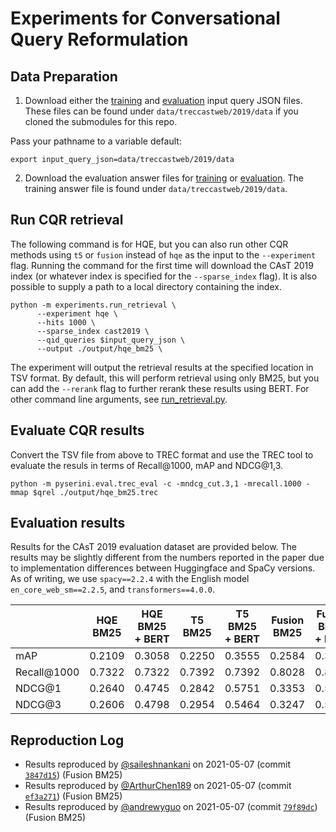 # Experiments for Conversational Query Reformulation

## Data Preparation

1. Download either the [training](https://github.com/daltonj/treccastweb/blob/master/2019/data/training/train_topics_v1.0.json) and [evaluation](https://github.com/daltonj/treccastweb/blob/master/2019/data/evaluation/evaluation_topics_v1.0.json) input query JSON files. These files can be found under `data/treccastweb/2019/data` if you cloned the submodules for this repo.

Pass your pathname to a variable
default:
```shell=bash
export input_query_json=data/treccastweb/2019/data
```

2. Download the evaluation answer files for [training](https://github.com/daltonj/treccastweb/blob/master/2019/data/training/train_topics_mod.qrel) or [evaluation](https://trec.nist.gov/data/cast/2019qrels.txt). The training answer file is found under `data/treccastweb/2019/data`.

## Run CQR retrieval

The following command is for HQE, but you can also run other CQR methods using `t5` or `fusion` instead of `hqe` as the input to the `--experiment` flag. Running the command for the first time will download the CAsT 2019 index (or whatever index is specified for the `--sparse_index` flag). It is also possible to supply a path to a local directory containing the index.

```shell=bash
python -m experiments.run_retrieval \
      --experiment hqe \
      --hits 1000 \
      --sparse_index cast2019 \
      --qid_queries $input_query_json \
      --output ./output/hqe_bm25 \
```

The experiment will output the retrieval results at the specified location in TSV format. By default, this will perform retrieval using only BM25, but you can add the `--rerank` flag to further rerank these results using BERT. For other command line arguments, see [run_retrieval.py](../experiments/run_retrieval.py).

## Evaluate CQR results

Convert the TSV file from above to TREC format and use the TREC tool to evaluate the resuls in terms of Recall@1000, mAP and NDCG@1,3.

```shell=bash
python -m pyserini.eval.trec_eval -c -mndcg_cut.3,1 -mrecall.1000 -mmap $qrel ./output/hqe_bm25.trec
```

## Evaluation results

Results for the CAsT 2019 evaluation dataset are provided below. The results may be slightly different from the numbers reported in the paper due to implementation differences between Huggingface and SpaCy versions. As of writing, we use `spacy==2.2.4` with the English model `en_core_web_sm==2.2.5`, and `transformers==4.0.0`.

|             | HQE BM25 | HQE BM25 + BERT | T5 BM25 | T5 BM25 + BERT | Fusion BM25 | Fusion BM25 + BERT |
| ----------- | :------: | :-------------: | :-----: | :------------: | :---------: | :----------------: |
| mAP         |  0.2109  |     0.3058      | 0.2250  |     0.3555     |   0.2584    |       0.3739       |
| Recall@1000 |  0.7322  |     0.7322      | 0.7392  |     0.7392     |   0.8028    |       0.8028       |
| NDCG@1      |  0.2640  |     0.4745      | 0.2842  |     0.5751     |   0.3353    |       0.5838       |
| NDCG@3      |  0.2606  |     0.4798      | 0.2954  |     0.5464     |   0.3247    |       0.5640       |

## Reproduction Log

+ Results reproduced by [@saileshnankani](https://github.com/saileshnankani) on 2021-05-07 (commit [`3847d15`](https://github.com/castorini/chatty-goose/commit/3847d15f3fb39a57ac061648c863798dd4510049)) (Fusion BM25)
+ Results reproduced by [@ArthurChen189](https://github.com/ArthurChen189) on 2021-05-07 (commit [`ef3a271`](https://github.com/castorini/chatty-goose/commit/ef3a27119d6825a96ae85d1453d6b4eac4ed22b7)) (Fusion BM25)
+ Results reproduced by [@andrewyguo](https://github.com/andrewyguo) on 2021-05-07 (commit [`79f89dc`](https://github.com/castorini/chatty-goose/commit/79f89dcaccc9b5d6b89b3d3012b98e98548bf6c7)) (Fusion BM25)
